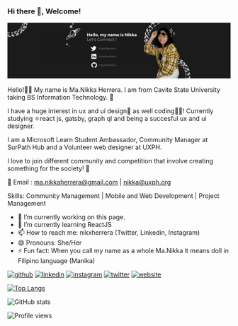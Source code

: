 ### Hi there 👋, Welcome!

![I am Ma. Nikka S. Herrera ](https://raw.githubusercontent.com/nikxherrera/banner/main/img/nikka.png)

Hello!👋🏻 My name is Ma.Nikka Herrera. I am from Cavite State University taking BS Information Technology. 🏫

I have a huge interest in ux and ui design📝 as well coding👩‍💻! Currently studying ⚛️react js, gatsby, graph ql and being a succesful ux and ui designer. 

I am a Microsoft Learn Student Ambassador, Community Manager at SurPath Hub and a Volunteer web designer at UXPH. 

I love to join different community and competition that involve creating something for the society! 🙋

📧 Email : ma.nikkaherrera@gmail.com | nikka@uxph.org

Skills: Community Management | Mobile and Web Development | Project Management 

- 🔭 I’m currently working on this page. 
- 🌱 I’m currently learning ReactJS 
- 📫 How to reach me: nikxherrera (Twitter, Linkedin, Instagram) 
- 😄 Pronouns: She/Her 
- ⚡ Fun fact: When you call my name as a whole Ma.Nikka it means doll in Filipino language (Manika)  


[<img src='https://cdn.jsdelivr.net/npm/simple-icons@3.0.1/icons/github.svg' alt='github' height='40'>](https://github.com/nikxherrera)  [<img src='https://cdn.jsdelivr.net/npm/simple-icons@3.0.1/icons/linkedin.svg' alt='linkedin' height='40'>](https://www.linkedin.com/in/nikxherrera/)  [<img src='https://cdn.jsdelivr.net/npm/simple-icons@3.0.1/icons/instagram.svg' alt='instagram' height='40'>](https://www.instagram.com/nikxherrera/)  [<img src='https://cdn.jsdelivr.net/npm/simple-icons@3.0.1/icons/twitter.svg' alt='twitter' height='40'>](https://twitter.com/nikxherrera)  [<img src='https://cdn.jsdelivr.net/npm/simple-icons@3.0.1/icons/icloud.svg' alt='website' height='40'>](nikxherrera.github.io)  

[![Top Langs](https://github-readme-stats.vercel.app/api/top-langs/?username=nikxherrera)](https://github.com/anuraghazra/github-readme-stats)

![GitHub stats](https://github-readme-stats.vercel.app/api?username=nikxherrera&show_icons=true)  

![Profile views](https://gpvc.arturio.dev/nikxherrera)  
